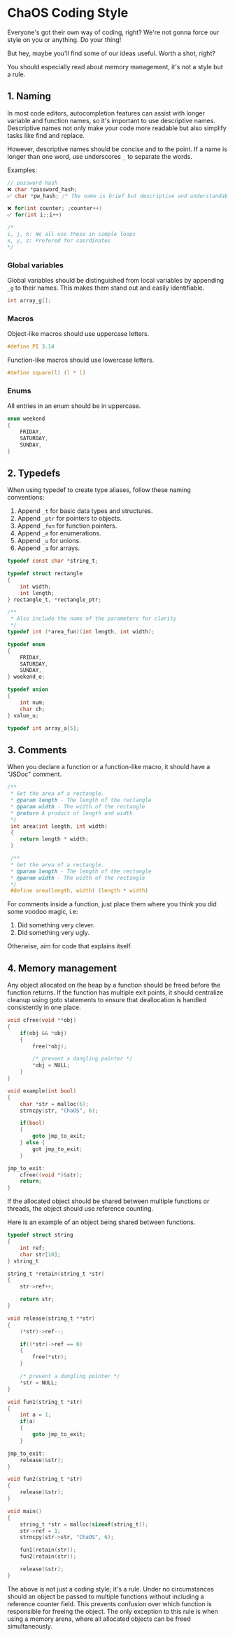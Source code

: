 # ChaOS Coding Style

Everyone's got their own way of coding, right? We're not gonna force our style on you or anything. Do your thing!

But hey, maybe you'll find some of our ideas useful. Worth a shot, right?

You should especially read about memory management, it's not a style but a rule.

## 1. Naming

In most code editors, autocompletion features can assist with longer variable and function names, so it's important to use descriptive names. Descriptive names not only make your code more readable but also simplify tasks like find and replace.

However, descriptive names should be concise and to the point. If a name is longer than one word, use underscores `_` to separate the words.

Examples:

```c
// password hash
❌ char *password_hash; 
✅ char *pw_hash; /* The name is brief but descriptive and understandable. */

❌ for(int counter; ;counter++)
✅ for(int i;;i++)

/* 
i, j, k: We all use these in simple loops
x, y, z: Prefered for coordinates
*/
```
### Global variables

Global variables should be distinguished from local variables by appending `_g` to their names. This makes them stand out and easily identifiable.
```c
int array_g[];
```

### Macros

Object-like macros should use uppercase letters.

```c
#define PI 3.14
```

Function-like macros should use lowercase letters.

```c
#define square(l) (l * l)
```

### Enums
All entries in an enum should be in uppercase.

```c
enum weekend
{
	FRIDAY,
	SATURDAY,
	SUNDAY,
}
```

## 2. Typedefs

When using typedef to create type aliases, follow these naming conventions:
1. Append `_t` for basic data types and structures.
2. Append `_ptr` for pointers to objects.
3. Append `_fun` for function pointers.
4. Append `_e` for enumerations.
5. Append `_u` for unions.
6. Append `_a` for arrays.

```c
typedef const char *string_t;

typedef struct rectangle
{
	int width;
	int length;
} rectangle_t, *rectangle_ptr;

/**
 * Also include the name of the parameters for clarity 
 */
typedef int (*area_fun)(int length, int width);

typedef enum
{
	FRIDAY,
	SATURDAY,
	SUNDAY,
} weekend_e;

typedef union
{
	int num;
	char ch;
} value_u;

typedef int array_a[5];
```

## 3. Comments
When you declare a function or a function-like macro, it should have a "JSDoc" comment.

```c
/**
 * Get the area of a rectangle.
 * @param length - The length of the rectangle
 * @param width - The width of the rectangle
 * @return A product of length and width
 */
 int area(int length, int width)
 {
	return length * width;
 }

 /**
 * Get the area of a rectangle.
 * @param length - The length of the rectangle
 * @param width - The width of the rectangle
 */
 #define area(length, width) (length * width)
 ```

 For comments inside a function, just place them where you think you did some voodoo magic, i.e:

 1. Did something very clever.
 2. Did something very ugly.

 Otherwise, aim for code that explains itself.

 ## 4. Memory management
Any object allocated on the heap by a function should be freed before the function returns. If the function has multiple exit points, it should centralize cleanup using goto statements to ensure that deallocation is handled consistently in one place.

```c
void cfree(void **obj)
{
	if(obj && *obj)
	{
		free(*obj);

		/* prevent a dangling pointer */
		*obj = NULL;
	}
}

void example(int bool)
{
	char *str = malloc(6);
	strncpy(str, "ChaOS", 6);

	if(bool)
	{
		goto jmp_to_exit;
	} else {
		got jmp_to_exit;
	}

jmp_to_exit:
	cfree((void *)&str);
	return;
}
```

If the allocated object should be shared between multiple functions or threads, the object should use reference counting.

Here is an example of an object being shared between functions.

```c
typedef struct string
{
	int ref;
	char str[10];
} string_t

string_t *retain(string_t *str)
{
	str->ref++;

	return str;
}

void release(string_t **str)
{
	(*str)->ref--;

	if((*str)->ref == 0)
	{
		free(*str);
	}

	/* prevent a dangling pointer */
	*str = NULL;
}

void fun1(string_t *str)
{
	int a = 1;
	if(a)
	{
		goto jmp_to_exit;
	}

jmp_to_exit:
	release(&str);
}

void fun2(string_t *str)
{
	release(&str);
}

void main()
{
	string_t *str = malloc(sizeof(string_t));
	str->ref = 1;
	strncpy(str->str, "ChaOS", 6);

	fun1(retain(str));
	fun2(retain(str));

	release(&str);
}
```

The above is not just a coding style; it's a rule. Under no circumstances should an object be passed to multiple functions without including a reference counter field. This prevents confusion over which function is responsible for freeing the object. The only exception to this rule is when using a memory arena, where all allocated objects can be freed simultaneously.





